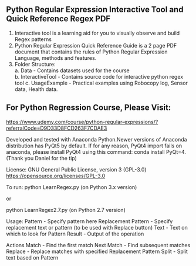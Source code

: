 ## Python Regular Expression Interactive Tool and Quick Reference Regex PDF
1. Interactive tool is a learning aid for you to visually observe and build Regex patterns    
2. Python Regular Expression Quick Reference Guide is a 2 page PDF document that contains the rules of Python Regular Expression Language, methods and features.  
3. Folder Structure:  
a. Data - Contains datasets used for the course  
b. InteractiveTool - Contains source code for interactive python regex tool
c. UsageExample - Practical examples using Robocopy log, Sensor data, Health data.

## For Python Regression Course, Please Visit:
https://www.udemy.com/course/python-regular-expressions/?referralCode=D9D33D8FCD263F7CDAE3  

Developed and tested with Anaconda Python.Newer versions of Anaconda distribution has PyQt5 by default.  If for any reason, PyQt4 import fails on anaconda, please install PyQt4 using this command: conda install PyQt=4. (Thank you Daniel for the tip)  

License: GNU General Public License, version 3 (GPL-3.0) https://opensource.org/licenses/GPL-3.0

To run:
python LearnRegex.py  (on Python 3.x version)

or

python LearnRegex2.7.py  (on Python 2.7 version)

Usage:
Pattern - Specify pattern here
Replacement Pattern - Specify replacement text or pattern (to be used with Replace button)
Text - Text on which to look for Pattern
Result - Output of the operation

Actions
Match - Find the first match
Next Match - Find subsequent matches
Replace - Replace matches with specified Replacement Pattern
Split - Split text based on Pattern

